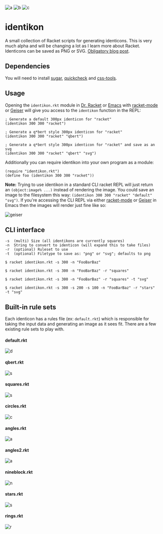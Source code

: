 ![a](https://dl.dropboxusercontent.com/u/4221594/github/darren_200.png) ![b](https://dl.dropboxusercontent.com/u/4221594/github/norma_200.png) ![c](https://dl.dropboxusercontent.com/u/4221594/github/koji_200.png)

identikon
=========

A small collection of Racket scripts for generating identicons. This is very much alpha and will be changing a lot as I learn more about Racket. Identicons can be saved as PNG or SVG. [Obligatory blog post](http://darrennewton.com/2015/01/04/deterministic-pixels/).

## Dependencies

You will need to install [sugar](http://pkg-build.racket-lang.org/doc/sugar/index.html), [quickcheck](http://pkg-build.racket-lang.org/doc/quickcheck@quickcheck/index.html) and [css-tools](https://github.com/mbutterick/css-tools).

## Usage

Opening the `identikon.rkt` module in [Dr. Racket](http://docs.racket-lang.org/drracket/) or [Emacs](http://docs.racket-lang.org/guide/Emacs.html) with [racket-mode](https://github.com/greghendershott/racket-mode) or [Geiser](http://www.nongnu.org/geiser/) will give you access to the `identikon` function in the REPL:

```racket
; Generate a default 300px identicon for "racket"
(identikon 300 300 "racket")

; Generate a q*bert style 300px identicon for "racket"
(identikon 300 300 "racket" "qbert")

; Generate a q*bert style 300px identicon for "racket" and save as an svg
(identikon 300 300 "racket" "qbert" "svg")
```

Additionally you can require identikon into your own program as a module:

```racket
(require "identikon.rkt")
(define foo (identikon 300 300 "racket"))
```

**Note:** Trying to use identikon in a standard CLI racket REPL will just return an `(object:image% ...)` instead of rendering the image. You could save an image to the filesystem this way: `(identikon 300 300 "racket" "default" "svg")`. If you're accessing the CLI REPL via either [racket-mode](https://github.com/greghendershott/racket-mode) or [Geiser](http://www.nongnu.org/geiser/) in Emacs then the images will render just fine like so:

![geiser](https://dl.dropbox.com/s/sb0f5av6fzvtcqv/Screenshot%202014-11-28%2018.14.30.png?dl=0)

## CLI interface

```shell
-s  (multi) Size (all identikons are currently squares)
-n  String to convert to identicon (will expand this to take files)
-r  (optional) Ruleset to use
-t  (optional) Filetype to save as: "png" or "svg"; defaults to png

$ racket identikon.rkt -s 300 -n "FooBarBaz"

$ racket identikon.rkt -s 300 -n "FooBarBaz" -r "squares"

$ racket identikon.rkt -s 300 -n "FooBarBaz" -r "squares" -t "svg"

$ racket identikon.rkt -s 300 -s 200 -s 100 -n "FooBarBaz" -r "stars" -t "svg"
```

## Built-in rule sets

Each identicon has a rules file (ex: `default.rkt`) which is responsible for taking the input data and generating an image as it sees fit. There are a few existing rule sets to play with.

#### default.rkt

![d](https://dl.dropboxusercontent.com/u/4221594/github/norma_300_default.png)

#### qbert.rkt

![s](https://dl.dropboxusercontent.com/u/4221594/github/racket_300_qbert.png)

#### squares.rkt

![s](https://dl.dropboxusercontent.com/u/4221594/github/norma_300_squares.png)

#### circles.rkt

![c](https://dl.dropboxusercontent.com/u/4221594/github/norma_300_circles.png)

#### angles.rkt

![a](https://dl.dropboxusercontent.com/u/4221594/github/norma_300_angles.png)

#### angles2.rkt

![a](https://dl.dropboxusercontent.com/u/4221594/github/norma_300_angles2.png)

#### nineblock.rkt

![n](https://dl.dropboxusercontent.com/u/4221594/github/norma_300_nineblock.png)

#### stars.rkt

![s](https://dl.dropboxusercontent.com/u/4221594/github/norma_300_stars.png)

#### rings.rkt

![r](https://dl.dropboxusercontent.com/u/4221594/github/norma_300_rings.png)
